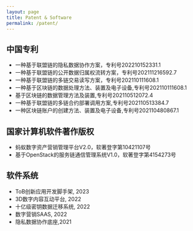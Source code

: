 ```yaml
---
layout: page
title: Patent & Software
permalink: /patent/
---
```


## 中国专利
- 一种基于联盟链的隐私数据协作方案，专利号202210152331.1
- 一种基于联盟链的公开数据归属权流转方案，专利号202111216592.7
- 一种基于联盟链的多链交易读写方案，专利号202110111608.1
- 一种基于区块链的数据处理方法、装置及电子设备,专利号202110111608.1
- 基于区块链的数据管理方法及装置,专利号202110512072.4
- 一种基于联盟链的多链合约部署调用方案,专利号202110513384.7
- 一种区块链账户的创建方法、装置及电子设备,专利号202110480867.1

## 国家计算机软件著作版权
- 蚂蚁数字资产营销管理平台V2.0，软著登字第10421107号
- 基于OpenStack的服务链通信管理系统V1.0，软著登字第4154273号

## 软件系统
- ToB创新应用开发脚手架, 2023
- 3D数字内容互动平台, 2022
- 十亿级密钥数据迁移系统, 2022
- 数字营销SAAS, 2022
- 隐私数据协作底座,2021

